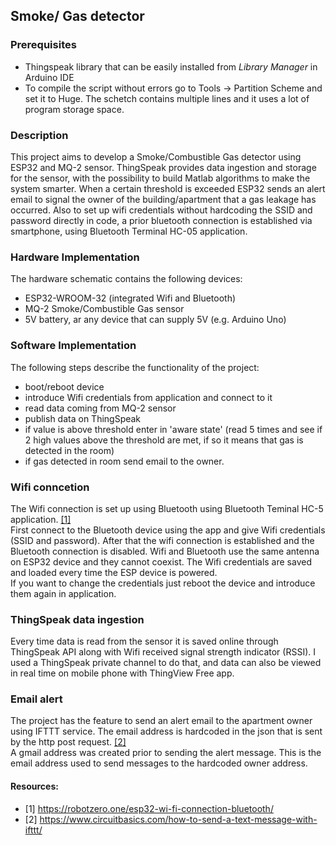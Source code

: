 ## Smoke/ Gas detector
### Prerequisites
* Thingspeak library that can be easily installed from *Library Manager* in Arduino IDE
* To compile the script without errors go to Tools -> Partition Scheme and set it to Huge. The schetch contains multiple lines and it uses a lot of program storage space. 
### Description
This project aims to develop a Smoke/Combustible Gas detector using ESP32 and MQ-2 sensor. ThingSpeak provides data ingestion and storage for the sensor, with the possibility to build Matlab algorithms to make the system smarter. When a certain threshold is exceeded ESP32 sends an alert email to signal the owner of the building/apartment that  a gas leakage has occurred.
Also to set up wifi credentials without hardcoding the SSID and password directly in code, a prior bluetooth connection is established via smartphone, using Bluetooth Terminal HC-05 application.

### Hardware Implementation
The hardware schematic contains the following devices: 
* ESP32-WROOM-32 (integrated Wifi and Bluetooth)
* MQ-2 Smoke/Combustible Gas sensor
* 5V battery, ar any device that can supply 5V (e.g. Arduino Uno)

### Software Implementation
The following steps describe the functionality of the project: 
* boot/reboot device
* introduce Wifi credentials from application and connect to it
* read data coming from MQ-2 sensor
* publish data on ThingSpeak
* if value is above threshold enter in 'aware state' (read 5 times and see if 2 high values above the threshold are met, if so it means that gas is detected in the room)
* if gas detected in room send email to the owner.

### Wifi conncetion 
The Wifi connection is set up using Bluetooth using Bluetooth Teminal HC-5 application. [[1]](https://github.com/narcisaguran/gas-sensor-using-esp32/blob/main/README.md#resources) <br />
First connect to the Bluetooth device using the app and give Wifi credentials (SSID and password). After that the wifi connection is established and the Bluetooth connection is disabled. Wifi and Bluetooth use the same antenna on ESP32 device and they cannot coexist. The Wifi credentials are saved and loaded every time the ESP device is powered. <br />
If you want to change the credentials just reboot the device and introduce them again in application.

### ThingSpeak data ingestion
Every time data is read from the sensor it is saved online through ThingSpeak API along with Wifi received signal strength indicator (RSSI). I used a ThingSpeak private channel to do that, and data can also be viewed in real time on mobile phone with ThingView Free app.

### Email alert
The project has the feature to send an alert email to the apartment owner using IFTTT service. The email address is hardcoded in the json that is sent by the http post request. [[2]](https://github.com/narcisaguran/gas-sensor-using-esp32/blob/main/README.md#resources) <br />
A gmail address was created prior to sending the alert message. This is the email address used to send messages to the hardcoded owner address.

#### Resources:
* [1] https://robotzero.one/esp32-wi-fi-connection-bluetooth/
* [2] https://www.circuitbasics.com/how-to-send-a-text-message-with-ifttt/



